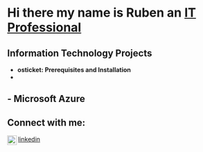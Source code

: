 <h1> Hi there my name is Ruben an  <a href="https://www.linkedin.com/in/ruben-issael-almaguer-84a58631a/">IT Professional</a></h1>

<h2> Information Technology Projects </h2>

- <b>osticket: Prerequisites and Installation</b>
 -
-<b> Microsoft Azure </b>
 -

<h2>Connect with me:</h2>

<img align="left" alt="Ruben-Issael | LinkedIn" width="22px" src="https://cdn.jsdelivr.net/npm/simple-icons@v3/icons/linkedin.svg" />[linkedin]

[linkedin]: https://www.linkedin.com/in/ruben-issael-almaguer-84a58631a

<!--
**Ruissal/ruissal** is a ✨ _special_ ✨ repository because its `README.md` (this file) appears on your GitHub profile.

Here are some ideas to get you started:

- 🔭 I’m currently working on ...
- 🌱 I’m currently learning ...
- 👯 I’m looking to collaborate on ...
- 🤔 I’m looking for help with ...
- 💬 Ask me about ...
- 📫 How to reach me: ...
- 😄 Pronouns: ...
- ⚡ Fun fact: Idk whos reading this but hello! I have watched Stargate SG1 twice through
-->
